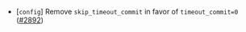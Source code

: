 - [`config`] Remove `skip_timeout_commit` in favor of `timeout_commit=0`
  ([\#2892](https://github.com/cometbft/cometbft/pull/2892))
